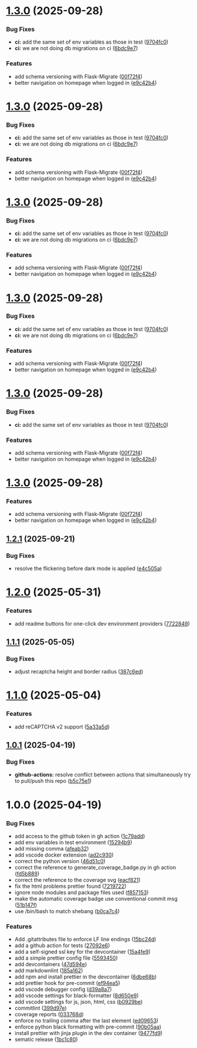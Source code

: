 # [1.3.0](https://github.com/cansinacarer/My-Base-SaaS-Flask/compare/v1.2.1...v1.3.0) (2025-09-28)


### Bug Fixes

* **ci:** add the same set of env variables as those in test ([9704fc0](https://github.com/cansinacarer/My-Base-SaaS-Flask/commit/9704fc0fa5c4e9799d2d9bee25b67b0aa23ed95c))
* **ci:** we are not doing db migrations on ci ([6bdc9e7](https://github.com/cansinacarer/My-Base-SaaS-Flask/commit/6bdc9e7176ae9727985cac222684373dbd1bb1c9))


### Features

* add schema versioning with Flask-Migrate ([00f72f4](https://github.com/cansinacarer/My-Base-SaaS-Flask/commit/00f72f47ac9eee48fa1ea8fadb9977e022b615e2))
* better navigation on homepage when logged in ([e9c42b4](https://github.com/cansinacarer/My-Base-SaaS-Flask/commit/e9c42b49aadf57dfd3eec47628835e2372c3d059))

# [1.3.0](https://github.com/cansinacarer/My-Base-SaaS-Flask/compare/v1.2.1...v1.3.0) (2025-09-28)


### Bug Fixes

* **ci:** add the same set of env variables as those in test ([9704fc0](https://github.com/cansinacarer/My-Base-SaaS-Flask/commit/9704fc0fa5c4e9799d2d9bee25b67b0aa23ed95c))
* **ci:** we are not doing db migrations on ci ([6bdc9e7](https://github.com/cansinacarer/My-Base-SaaS-Flask/commit/6bdc9e7176ae9727985cac222684373dbd1bb1c9))


### Features

* add schema versioning with Flask-Migrate ([00f72f4](https://github.com/cansinacarer/My-Base-SaaS-Flask/commit/00f72f47ac9eee48fa1ea8fadb9977e022b615e2))
* better navigation on homepage when logged in ([e9c42b4](https://github.com/cansinacarer/My-Base-SaaS-Flask/commit/e9c42b49aadf57dfd3eec47628835e2372c3d059))

# [1.3.0](https://github.com/cansinacarer/My-Base-SaaS-Flask/compare/v1.2.1...v1.3.0) (2025-09-28)


### Bug Fixes

* **ci:** add the same set of env variables as those in test ([9704fc0](https://github.com/cansinacarer/My-Base-SaaS-Flask/commit/9704fc0fa5c4e9799d2d9bee25b67b0aa23ed95c))
* **ci:** we are not doing db migrations on ci ([6bdc9e7](https://github.com/cansinacarer/My-Base-SaaS-Flask/commit/6bdc9e7176ae9727985cac222684373dbd1bb1c9))


### Features

* add schema versioning with Flask-Migrate ([00f72f4](https://github.com/cansinacarer/My-Base-SaaS-Flask/commit/00f72f47ac9eee48fa1ea8fadb9977e022b615e2))
* better navigation on homepage when logged in ([e9c42b4](https://github.com/cansinacarer/My-Base-SaaS-Flask/commit/e9c42b49aadf57dfd3eec47628835e2372c3d059))

# [1.3.0](https://github.com/cansinacarer/My-Base-SaaS-Flask/compare/v1.2.1...v1.3.0) (2025-09-28)


### Bug Fixes

* **ci:** add the same set of env variables as those in test ([9704fc0](https://github.com/cansinacarer/My-Base-SaaS-Flask/commit/9704fc0fa5c4e9799d2d9bee25b67b0aa23ed95c))
* **ci:** we are not doing db migrations on ci ([6bdc9e7](https://github.com/cansinacarer/My-Base-SaaS-Flask/commit/6bdc9e7176ae9727985cac222684373dbd1bb1c9))


### Features

* add schema versioning with Flask-Migrate ([00f72f4](https://github.com/cansinacarer/My-Base-SaaS-Flask/commit/00f72f47ac9eee48fa1ea8fadb9977e022b615e2))
* better navigation on homepage when logged in ([e9c42b4](https://github.com/cansinacarer/My-Base-SaaS-Flask/commit/e9c42b49aadf57dfd3eec47628835e2372c3d059))

# [1.3.0](https://github.com/cansinacarer/My-Base-SaaS-Flask/compare/v1.2.1...v1.3.0) (2025-09-28)


### Bug Fixes

* **ci:** add the same set of env variables as those in test ([9704fc0](https://github.com/cansinacarer/My-Base-SaaS-Flask/commit/9704fc0fa5c4e9799d2d9bee25b67b0aa23ed95c))


### Features

* add schema versioning with Flask-Migrate ([00f72f4](https://github.com/cansinacarer/My-Base-SaaS-Flask/commit/00f72f47ac9eee48fa1ea8fadb9977e022b615e2))
* better navigation on homepage when logged in ([e9c42b4](https://github.com/cansinacarer/My-Base-SaaS-Flask/commit/e9c42b49aadf57dfd3eec47628835e2372c3d059))

# [1.3.0](https://github.com/cansinacarer/My-Base-SaaS-Flask/compare/v1.2.1...v1.3.0) (2025-09-28)


### Features

* add schema versioning with Flask-Migrate ([00f72f4](https://github.com/cansinacarer/My-Base-SaaS-Flask/commit/00f72f47ac9eee48fa1ea8fadb9977e022b615e2))
* better navigation on homepage when logged in ([e9c42b4](https://github.com/cansinacarer/My-Base-SaaS-Flask/commit/e9c42b49aadf57dfd3eec47628835e2372c3d059))

## [1.2.1](https://github.com/cansinacarer/My-Base-SaaS-Flask/compare/v1.2.0...v1.2.1) (2025-09-21)


### Bug Fixes

* resolve the flickering before dark mode is applied ([e4c505a](https://github.com/cansinacarer/My-Base-SaaS-Flask/commit/e4c505a74cecd8d38bfe10d74214759f782618f8))

# [1.2.0](https://github.com/cansinacarer/My-Base-SaaS-Flask/compare/v1.1.1...v1.2.0) (2025-05-31)


### Features

* add readme buttons for one-click dev environment providers ([7722849](https://github.com/cansinacarer/My-Base-SaaS-Flask/commit/7722849afda450f031f973b9425ae5383ec52f75))

## [1.1.1](https://github.com/cansinacarer/My-Base-SaaS-Flask/compare/v1.1.0...v1.1.1) (2025-05-05)


### Bug Fixes

* adjust recaptcha height and border radius ([387c6ed](https://github.com/cansinacarer/My-Base-SaaS-Flask/commit/387c6ede12c0dc1add1457f428681ad936ab36e0))

# [1.1.0](https://github.com/cansinacarer/My-Base-SaaS-Flask/compare/v1.0.1...v1.1.0) (2025-05-04)


### Features

* add reCAPTCHA v2 support ([5a33a5d](https://github.com/cansinacarer/My-Base-SaaS-Flask/commit/5a33a5d88253dc9143225e665797c21c9dd34821))

## [1.0.1](https://github.com/cansinacarer/My-Base-SaaS-Flask/compare/v1.0.0...v1.0.1) (2025-04-19)

### Bug Fixes

* **github-actions:** resolve conflict between actions that simultaneously try to pull/push this repo ([b5c75e1](https://github.com/cansinacarer/My-Base-SaaS-Flask/commit/b5c75e1db641cb0be386b6c534504cb098b3e3be))

# 1.0.0 (2025-04-19)

### Bug Fixes

* add access to the github token in gh action ([1c79add](https://github.com/cansinacarer/My-Base-SaaS-Flask/commit/1c79add433f55437020818a6c237de3131fa35a6))
* add env variables in test environment ([15294b9](https://github.com/cansinacarer/My-Base-SaaS-Flask/commit/15294b9f0d9097ae8fc788d9582103400103fd18))
* add missing comma ([afeab32](https://github.com/cansinacarer/My-Base-SaaS-Flask/commit/afeab32be16dc88381bd4f16d255fb8d84f7fb68))
* add vscode docker extension ([ad2c930](https://github.com/cansinacarer/My-Base-SaaS-Flask/commit/ad2c930c36ab8656c40379c5d8d911466af5a6fe))
* correct the python version ([46d51c0](https://github.com/cansinacarer/My-Base-SaaS-Flask/commit/46d51c07c742984d6ab7024bf24866d8fcb37f95))
* correct the reference to generate_coverage_badge.py in gh action ([fd5b889](https://github.com/cansinacarer/My-Base-SaaS-Flask/commit/fd5b889734a20da94e2693354c3a32aa7c4c602b))
* correct the reference to the coverage svg ([eacf821](https://github.com/cansinacarer/My-Base-SaaS-Flask/commit/eacf821db3b860bb2456c797b945c422cd6ba80b))
* fix the html problems prettier found ([7219722](https://github.com/cansinacarer/My-Base-SaaS-Flask/commit/72197221b647af48c8618e98c20529f0224957c4))
* ignore node modules and package files used ([f857153](https://github.com/cansinacarer/My-Base-SaaS-Flask/commit/f8571531ea294b7d9ea7f0a328084b5578b219c6))
* make the automatic coverage badge use conventional commit msg ([51b147f](https://github.com/cansinacarer/My-Base-SaaS-Flask/commit/51b147f06069a1923a152770a07e03f5a46e8f89))
* use /bin/bash to match shebang ([b0ca7c4](https://github.com/cansinacarer/My-Base-SaaS-Flask/commit/b0ca7c49eef7d477e89bd75a4b27e6669984e151))

### Features

* Add .gitattributes file to enforce LF line endings ([15bc24d](https://github.com/cansinacarer/My-Base-SaaS-Flask/commit/15bc24dccb2f0ca9be5582e36129c614cc11aee7))
* add a github action for tests ([27092e6](https://github.com/cansinacarer/My-Base-SaaS-Flask/commit/27092e63efe28023ba78c66087f0779a69549f39))
* add a self-signed ssl key for the devcontainer ([15a4fe9](https://github.com/cansinacarer/My-Base-SaaS-Flask/commit/15a4fe95608b67f1b2a28a7f0dd06e2fbfbba808))
* add a simple prettier config file ([5593450](https://github.com/cansinacarer/My-Base-SaaS-Flask/commit/55934505a92a769967bbfb4ff7d23195200dd1fd))
* add devcontainers ([47d594e](https://github.com/cansinacarer/My-Base-SaaS-Flask/commit/47d594e1ef81bd5e4587b54dda26ea6fb0e7549e))
* add markdownlint ([185a162](https://github.com/cansinacarer/My-Base-SaaS-Flask/commit/185a1627dd8a1fed51ee11bfcad8a3a10d2f3969))
* add npm and install prettier in the devcontainer ([6dbe68b](https://github.com/cansinacarer/My-Base-SaaS-Flask/commit/6dbe68b84b64ca1d0fb9e5fc361fb11bd390f53a))
* add prettier hook for pre-commit ([ef94ea5](https://github.com/cansinacarer/My-Base-SaaS-Flask/commit/ef94ea548476361065a76b5a376f29a60faeca27))
* add vscode debugger config ([d39a8a7](https://github.com/cansinacarer/My-Base-SaaS-Flask/commit/d39a8a7fa998bc5f4d82b9e38c513a119a46f4c6))
* add vscode settings for black-formatter ([8d650e9](https://github.com/cansinacarer/My-Base-SaaS-Flask/commit/8d650e9763e0228daa3f9b878f4e1a795b8ba216))
* add vscode settings for js, json, html, css ([b0929be](https://github.com/cansinacarer/My-Base-SaaS-Flask/commit/b0929be58d86e939fb50430d044f8b1b85c5191b))
* commitlint ([399d97e](https://github.com/cansinacarer/My-Base-SaaS-Flask/commit/399d97e1dded3357fce7ab660c53037543ee4407))
* coverage reports ([033768d](https://github.com/cansinacarer/My-Base-SaaS-Flask/commit/033768d6e0daf06945ec8e08f9334c0d16bb33e7))
* enforce no trailing comma after the last element ([ed09653](https://github.com/cansinacarer/My-Base-SaaS-Flask/commit/ed09653f3138464158cb283fbb7981443b9e8c9e))
* enforce python black formatting with pre-commit ([90b05aa](https://github.com/cansinacarer/My-Base-SaaS-Flask/commit/90b05aa031a5bcb4469d1f71fefa64a2ce163bbd))
* install prettier with jinja plugin in the dev container ([9477fd9](https://github.com/cansinacarer/My-Base-SaaS-Flask/commit/9477fd9c31fb471da6c76c7f26910d7d8031474c))
* sematic release ([1bc1c80](https://github.com/cansinacarer/My-Base-SaaS-Flask/commit/1bc1c801c8d8ee7c187f0ffa2910eadaed394fad))
